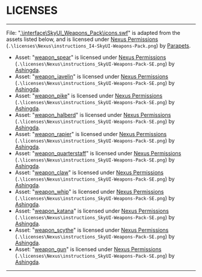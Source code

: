 # LICENSES

---

File: "[.\interface\SkyUI_Weapons_Pack\icons.swf](https://www.nexusmods.com/skyrimspecialedition/mods/85703)" is adapted from the assets listed below, and is licensed under [Nexus Permissions](https://www.nexusmods.com/skyrimspecialedition/mods/85703) (`.\licenses\Nexus\instructions_I4-SkyUI-Weapons-Pack.png`) by [Parapets](https://www.nexusmods.com/users/39501725).

- Asset: "[weapon_spear](https://www.nexusmods.com/skyrimspecialedition/mods/37231)" is licensed under [Nexus Permissions](https://www.nexusmods.com/skyrimspecialedition/mods/37231) (`.\licenses\Nexus\instructions_SkyUI-Weapons-Pack-SE.png`) by [Ashingda](https://www.nexusmods.com/users/10236085).
- Asset: "[weapon_javelin](https://www.nexusmods.com/skyrimspecialedition/mods/37231)" is licensed under [Nexus Permissions](https://www.nexusmods.com/skyrimspecialedition/mods/37231) (`.\licenses\Nexus\instructions_SkyUI-Weapons-Pack-SE.png`) by [Ashingda](https://www.nexusmods.com/users/10236085).
- Asset: "[weapon_pike](https://www.nexusmods.com/skyrimspecialedition/mods/37231)" is licensed under [Nexus Permissions](https://www.nexusmods.com/skyrimspecialedition/mods/37231) (`.\licenses\Nexus\instructions_SkyUI-Weapons-Pack-SE.png`) by [Ashingda](https://www.nexusmods.com/users/10236085).
- Asset: "[weapon_halberd](https://www.nexusmods.com/skyrimspecialedition/mods/37231)" is licensed under [Nexus Permissions](https://www.nexusmods.com/skyrimspecialedition/mods/37231) (`.\licenses\Nexus\instructions_SkyUI-Weapons-Pack-SE.png`) by [Ashingda](https://www.nexusmods.com/users/10236085).
- Asset: "[weapon_rapier](https://www.nexusmods.com/skyrimspecialedition/mods/37231)" is licensed under [Nexus Permissions](https://www.nexusmods.com/skyrimspecialedition/mods/37231) (`.\licenses\Nexus\instructions_SkyUI-Weapons-Pack-SE.png`) by [Ashingda](https://www.nexusmods.com/users/10236085).
- Asset: "[weapon_quarterstaff](https://www.nexusmods.com/skyrimspecialedition/mods/37231)" is licensed under [Nexus Permissions](https://www.nexusmods.com/skyrimspecialedition/mods/37231) (`.\licenses\Nexus\instructions_SkyUI-Weapons-Pack-SE.png`) by [Ashingda](https://www.nexusmods.com/users/10236085).
- Asset: "[weapon_claw](https://www.nexusmods.com/skyrimspecialedition/mods/37231)" is licensed under [Nexus Permissions](https://www.nexusmods.com/skyrimspecialedition/mods/37231) (`.\licenses\Nexus\instructions_SkyUI-Weapons-Pack-SE.png`) by [Ashingda](https://www.nexusmods.com/users/10236085).
- Asset: "[weapon_whip](https://www.nexusmods.com/skyrimspecialedition/mods/37231)" is licensed under [Nexus Permissions](https://www.nexusmods.com/skyrimspecialedition/mods/37231) (`.\licenses\Nexus\instructions_SkyUI-Weapons-Pack-SE.png`) by [Ashingda](https://www.nexusmods.com/users/10236085).
- Asset: "[weapon_katana](https://www.nexusmods.com/skyrimspecialedition/mods/37231)" is licensed under [Nexus Permissions](https://www.nexusmods.com/skyrimspecialedition/mods/37231) (`.\licenses\Nexus\instructions_SkyUI-Weapons-Pack-SE.png`) by [Ashingda](https://www.nexusmods.com/users/10236085).
- Asset: "[weapon_scythe](https://www.nexusmods.com/skyrimspecialedition/mods/37231)" is licensed under [Nexus Permissions](https://www.nexusmods.com/skyrimspecialedition/mods/37231) (`.\licenses\Nexus\instructions_SkyUI-Weapons-Pack-SE.png`) by [Ashingda](https://www.nexusmods.com/users/10236085).
- Asset: "[weapon_gun](https://www.nexusmods.com/skyrimspecialedition/mods/37231)" is licensed under [Nexus Permissions](https://www.nexusmods.com/skyrimspecialedition/mods/37231) (`.\licenses\Nexus\instructions_SkyUI-Weapons-Pack-SE.png`) by [Ashingda](https://www.nexusmods.com/users/10236085).

---

